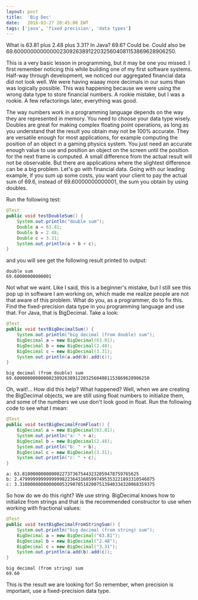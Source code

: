 ```yaml
---
layout: post
title:  'Big Dec'
date:   2016-03-27 20:45:00 EWT
tags: ['java', 'fixed precision', 'data types']
---
```


What is 63.81 plus 2.48 plus 3.31? In Java? 69.6? Could be. Could also be 69.600000000000002309263891220325604081153869628906250.

<!--more-->

This is a very basic lesson in programming, but it may be one you missed. I first remember noticing this while building one of my first software systems. Half-way through development, we noticed our aggregated financial data did not look well. We were having waaay more decimals in our sums than was logically possible. This was happening because we were using the wrong data type to store financial numbers. A rookie mistake, but I was a rookie. A few refactorings later, everything was good.

The way numbers work in a programming language depends on the way they are represented in memory. You need to choose your data type wisely. Doubles are great for making complex floating point operations, as long as you understand that the result you obtain may not be 100% accurate. They are versatile enough for most applications, for example computing the position of an object in a gaming physics system. You just need an accurate enough value to use and position an object on the screen until the position for the next frame is computed. A small difference from the actual result will not be observable. But there are applications where the slightest difference can be a big problem. Let's go with financial data. Going with our leading example, if you sum up some costs, you want your client to pay the actual sum of 69.6, instead of 69.60000000000001, the sum you obtain by using doubles.

Run the following test:

``` java
@Test
public void testDoubleSum() {
    System.out.println("double sum");
    Double a = 63.81;
    Double b = 2.48;
    Double c = 3.31;
    System.out.println(a + b + c);
}
```

and you will see get the following result printed to output:

``` text
double sum
69.60000000000001
```

Not what we want. Like I said, this is a beginner's mistake, but I still see this pop up in software I am working on, which made me realize people are not that aware of this problem. What do you, as a programmer, do to fix this. Find the fixed-precision data type in you programming language and use that. For Java, that is BigDecimal. Take a look:

``` java
@Test
public void testBigDecimalSum() {
    System.out.println("big decimal (from double) sum");
    BigDecimal a = new BigDecimal(63.81);
    BigDecimal b = new BigDecimal(2.48);
    BigDecimal c = new BigDecimal(3.31);
    System.out.println(a.add(b).add(c));
}
```

``` text
big decimal (from double) sum
69.600000000000002309263891220325604081153869628906250
```

Oh, wait!... How did this help? What happened? Well, when we are creating the BigDecimal objects, we are still using float numbers to initialize them, and some of the numbers we use don't look good in float. Run the following code to see what I mean:

``` java
@Test
public void testBigDecimalFromFloat() {
    BigDecimal a = new BigDecimal(63.81);
    System.out.println("a: " + a);
    BigDecimal b = new BigDecimal(2.48);
    System.out.println("b: " + b);
    BigDecimal c = new BigDecimal(3.31);
    System.out.println("c: " + c);
}
```

``` text
a: 63.81000000000000227373675443232059478759765625
b: 2.479999999999999982236431605997495353221893310546875
c: 3.310000000000000053290705182007513940334320068359375
```

So how do we do this right? We use string. BigDecimal knows how to initialize from strings and that is the recommended constructor to use when working with fractional values:

``` java
@Test
public void testBigDecimalFromStringSum() {
    System.out.println("big decimal (from string) sum");
    BigDecimal a = new BigDecimal("63.81");
    BigDecimal b = new BigDecimal("2.48");
    BigDecimal c = new BigDecimal("3.31");
    System.out.println(a.add(b).add(c));
}
```

``` text
big decimal (from string) sum
69.60
```

This is the result we are looking for! So remember, when precision is important, use a fixed-precision data type.
